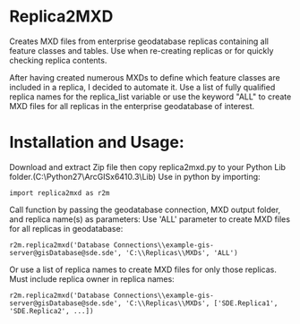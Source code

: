 # Replica2MXD
Creates MXD files from enterprise geodatabase replicas containing all feature classes and tables. Use when re-creating
replicas or for quickly checking replica contents.

After having created numerous MXDs to define which feature classes are included in a replica, I decided to automate it.
Use a list of fully qualified replica names for the replica_list variable or use the keyword "ALL" to create MXD files for 
all replicas in the enterprise geodatabase of interest.


# Installation and Usage:
Download and extract Zip file then copy replica2mxd.py to your Python Lib folder.(C:\Python27\ArcGISx6410.3\Lib)
Use in python by importing:

```import replica2mxd as r2m```

Call function by passing the geodatabase connection, MXD output folder, and replica name(s) as parameters:
Use 'ALL' parameter to create MXD files for all replicas in geodatabase:
  
```r2m.replica2mxd('Database Connections\\example-gis-server@gisDatabase@sde.sde', 'C:\\Replicas\\MXDs', 'ALL')```

Or use a list of replica names to create MXD files for only those replicas. Must include replica owner in replica names:
  
```r2m.replica2mxd('Database Connections\\example-gis-server@gisDatabase@sde.sde', 'C:\\Replicas\\MXDs', ['SDE.Replica1', 'SDE.Replica2', ...])```

